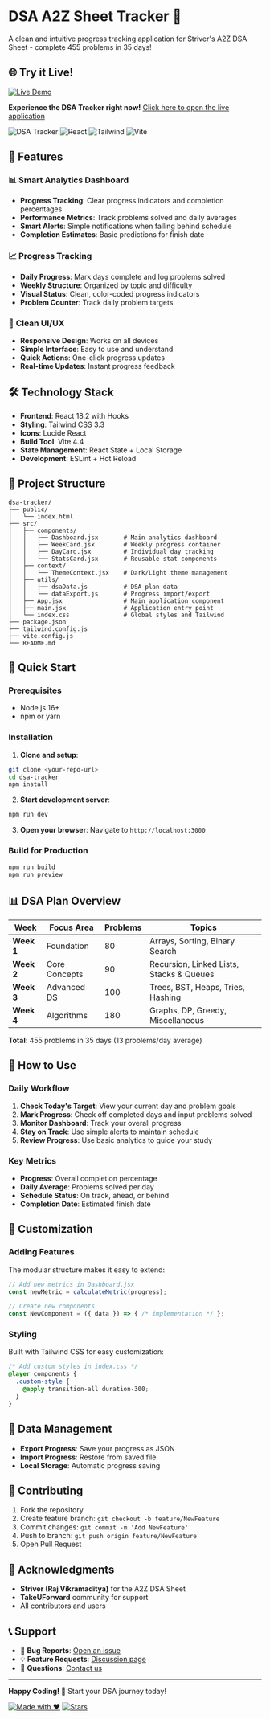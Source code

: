 # DSA A2Z Sheet Tracker 🚀

A clean and intuitive progress tracking application for Striver's A2Z DSA Sheet - complete 455 problems in 35 days!

## 🌐 Try it Live!

[![Live Demo](https://img.shields.io/badge/Live-Demo-green)](https://aman-dsa-tracker.netlify.app/)

**Experience the DSA Tracker right now!** [Click here to open the live application](https://aman-dsa-tracker.netlify.app/)

![DSA Tracker](https://img.shields.io/badge/DSA-Tracker-blue)
![React](https://img.shields.io/badge/React-18.2-blue)
![Tailwind](https://img.shields.io/badge/Tailwind-3.3-blue)
![Vite](https://img.shields.io/badge/Vite-4.4-green)

## 🎯 Features

### 📊 **Smart Analytics Dashboard**
- **Progress Tracking**: Clear progress indicators and completion percentages
- **Performance Metrics**: Track problems solved and daily averages
- **Smart Alerts**: Simple notifications when falling behind schedule
- **Completion Estimates**: Basic predictions for finish date

### 📈 **Progress Tracking**
- **Daily Progress**: Mark days complete and log problems solved
- **Weekly Structure**: Organized by topic and difficulty
- **Visual Status**: Clean, color-coded progress indicators
- **Problem Counter**: Track daily problem targets

### 🎨 **Clean UI/UX**
- **Responsive Design**: Works on all devices
- **Simple Interface**: Easy to use and understand
- **Quick Actions**: One-click progress updates
- **Real-time Updates**: Instant progress feedback

## 🛠️ Technology Stack

- **Frontend**: React 18.2 with Hooks
- **Styling**: Tailwind CSS 3.3
- **Icons**: Lucide React
- **Build Tool**: Vite 4.4
- **State Management**: React State + Local Storage
- **Development**: ESLint + Hot Reload

## 📁 Project Structure

```
dsa-tracker/
├── public/
│   └── index.html
├── src/
│   ├── components/
│   │   ├── Dashboard.jsx       # Main analytics dashboard
│   │   ├── WeekCard.jsx        # Weekly progress container
│   │   ├── DayCard.jsx         # Individual day tracking
│   │   └── StatsCard.jsx       # Reusable stat components
│   ├── context/
│   │   └── ThemeContext.jsx    # Dark/Light theme management
│   ├── utils/
│   │   ├── dsaData.js          # DSA plan data
│   │   └── dataExport.js       # Progress import/export
│   ├── App.jsx                 # Main application component
│   ├── main.jsx                # Application entry point
│   └── index.css               # Global styles and Tailwind
├── package.json
├── tailwind.config.js
├── vite.config.js
└── README.md
```

## 🚀 Quick Start

### Prerequisites
- Node.js 16+ 
- npm or yarn

### Installation

1. **Clone and setup**:
```bash
git clone <your-repo-url>
cd dsa-tracker
npm install
```

2. **Start development server**:
```bash
npm run dev
```

3. **Open your browser**:
Navigate to `http://localhost:3000`

### Build for Production
```bash
npm run build
npm run preview
```

## 📊 DSA Plan Overview

| Week | Focus Area | Problems | Topics |
|------|------------|----------|---------|
| **Week 1** | Foundation | 80 | Arrays, Sorting, Binary Search |
| **Week 2** | Core Concepts | 90 | Recursion, Linked Lists, Stacks & Queues |
| **Week 3** | Advanced DS | 100 | Trees, BST, Heaps, Tries, Hashing |
| **Week 4** | Algorithms | 180 | Graphs, DP, Greedy, Miscellaneous |

**Total**: 455 problems in 35 days (13 problems/day average)

## 🎯 How to Use

### Daily Workflow
1. **Check Today's Target**: View your current day and problem goals
2. **Mark Progress**: Check off completed days and input problems solved
3. **Monitor Dashboard**: Track your overall progress
4. **Stay on Track**: Use simple alerts to maintain schedule
5. **Review Progress**: Use basic analytics to guide your study

### Key Metrics
- **Progress**: Overall completion percentage
- **Daily Average**: Problems solved per day
- **Schedule Status**: On track, ahead, or behind
- **Completion Date**: Estimated finish date

## 🔧 Customization

### Adding Features
The modular structure makes it easy to extend:

```javascript
// Add new metrics in Dashboard.jsx
const newMetric = calculateMetric(progress);

// Create new components
const NewComponent = ({ data }) => { /* implementation */ };
```

### Styling
Built with Tailwind CSS for easy customization:

```css
/* Add custom styles in index.css */
@layer components {
  .custom-style {
    @apply transition-all duration-300;
  }
}
```

## 📱 Data Management

- **Export Progress**: Save your progress as JSON
- **Import Progress**: Restore from saved file
- **Local Storage**: Automatic progress saving

## 🤝 Contributing

1. Fork the repository
2. Create feature branch: `git checkout -b feature/NewFeature`
3. Commit changes: `git commit -m 'Add NewFeature'`
4. Push to branch: `git push origin feature/NewFeature`
5. Open Pull Request


## 🙏 Acknowledgments

- **Striver (Raj Vikramaditya)** for the A2Z DSA Sheet
- **TakeUForward** community for support
- All contributors and users

## 📞 Support

- 🐛 **Bug Reports**: [Open an issue](https://github.com/amanydv72/dsa-tracker/issues)
- 💡 **Feature Requests**: [Discussion page](https://github.com/amanydv72/dsa-tracker/discussions)
- 📧 **Questions**: [Contact us](mailto:amanydv879587@gmail.com)

---

**Happy Coding! 🎉** Start your DSA journey today!

[![Made with ❤️](https://img.shields.io/badge/Made%20with-❤️-red)](https://github.com/amanydv72)
[![Stars](https://img.shields.io/github/stars/your-username/dsa-tracker?style=social)](https://github.com/amanydv72/dsa-tracker)